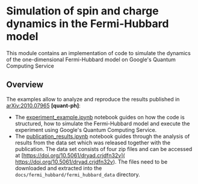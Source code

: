 # Simulation of spin and charge dynamics in the Fermi-Hubbard model

This module contains an implementation of code to simulate the dynamics of the 
one-dimensional Fermi-Hubbard model on Google's Quantum Computing Service

## Overview

The examples allow to analyze and reproduce the results published 
in [arXiv:2010.07965](https://arxiv.org/abs/2010.07965) **[quant-ph]**:

  * The [experiment_example.ipynb](fermi_hubbard/experiment_example.ipynb) 
  notebook guides on how the 
  code is structured, how to simulate the Fermi-Hubbard model 
  and execute the experiment using Google's Quantum Computing Service.
  * The [publication_results.ipynb](fermi_hubbard/publication_results.ipynb) 
  notebook guides through 
  the analysis of results from the data set which was released together with the
  publication. The data set consists of four zip files and can be accessed at 
  [https://doi.org/10.5061/dryad.crjdfn32v](
  https://doi.org/10.5061/dryad.crjdfn32v). The files need to be downloaded and
  extracted into the ```docs/fermi_hubbard/fermi_hubbard_data``` directory. 

